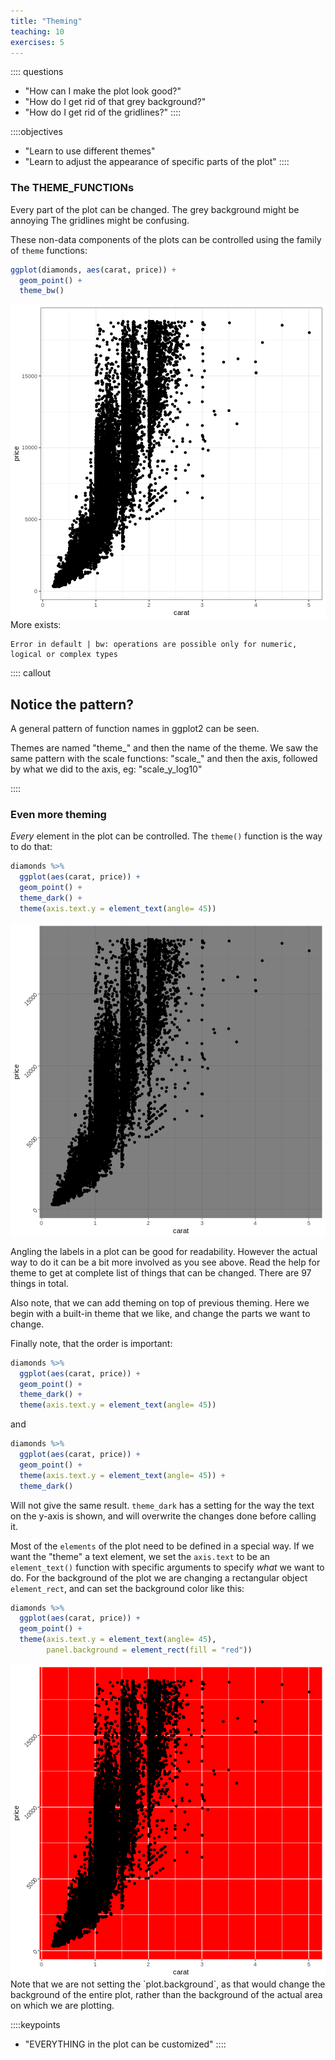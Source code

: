 ```yaml
---
title: "Theming"
teaching: 10
exercises: 5
---
```


:::: questions
- "How can I make the plot look good?"
- "How do I get rid of that grey background?"
- "How do I get rid of the gridlines?"
::::

::::objectives
- "Learn to use different themes"
- "Learn to adjust the appearance of specific parts of the plot"
::::





### The THEME_FUNCTIONs

Every part of the plot can be changed. The grey background might be annoying
The gridlines might be confusing.

These non-data components of the plots can be controlled using the family of `theme`
functions:


``` r
ggplot(diamonds, aes(carat, price)) +
  geom_point() +
  theme_bw()
```

<img src="fig/theming-rendered-theme_bw-1.png" style="display: block; margin: auto;" />
More exists:

``` error
Error in default | bw: operations are possible only for numeric, logical or complex types
```

:::: callout
## Notice the pattern?

A general pattern of function names in ggplot2 can be seen.

Themes are named "theme_" and then the name of the theme. We saw the
same pattern with the scale functions: "scale_" and then the axis, followed
by what we did to the axis, eg: "scale_y_log10"

::::

### Even more theming

*Every* element in the plot can be controlled. The `theme()`  function is the
way to do that:


``` r
diamonds %>% 
  ggplot(aes(carat, price)) +
  geom_point() +
  theme_dark() +
  theme(axis.text.y = element_text(angle= 45))
```

<img src="fig/theming-rendered-theming-1.png" style="display: block; margin: auto;" />

Angling the labels in a plot can be good for readability. However the actual
way to do it can be a bit more involved as you see above. Read the help for
theme to get at complete list of things that can be changed. There are 97 
things in total.

Also note, that we can add theming on top of previous theming. Here we begin
with a built-in theme that we like, and change the parts we want to change. 

Finally note, that the order is important:



``` r
diamonds %>% 
  ggplot(aes(carat, price)) +
  geom_point() +
  theme_dark() +
  theme(axis.text.y = element_text(angle= 45))
```
and 

``` r
diamonds %>% 
  ggplot(aes(carat, price)) +
  geom_point() +
  theme(axis.text.y = element_text(angle= 45)) +
  theme_dark() 
```

Will not give the same result. `theme_dark` has a setting for the way the text
on the y-axis is shown, and will overwrite the changes done before calling it.

Most of the `elements` of the plot need to be defined in a special way. If we 
want the "theme" a text element, we set the `axis.text` to be an `element_text()` 
function with specific arguments to specify *what* we want to do. For the background
of the plot we are changing a rectangular object `element_rect`, and can set the background
color like this: 


``` r
diamonds %>% 
  ggplot(aes(carat, price)) +
  geom_point() +
  theme(axis.text.y = element_text(angle= 45),
        panel.background = element_rect(fill = "red"))
```

<img src="fig/theming-rendered-background-1.png" style="display: block; margin: auto;" />
Note that we are not setting the `plot.background`, as that would change the 
background of the entire plot, rather than the background of the actual 
area on which we are plotting.

::::keypoints
- "EVERYTHING in the plot can be customized"
::::
